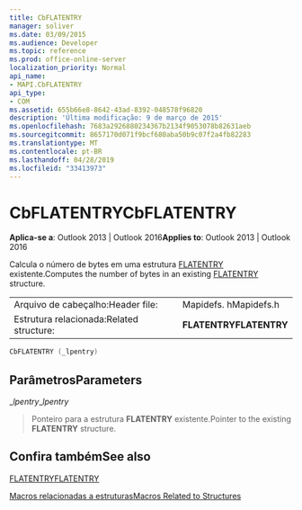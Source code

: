 ```yaml
---
title: CbFLATENTRY
manager: soliver
ms.date: 03/09/2015
ms.audience: Developer
ms.topic: reference
ms.prod: office-online-server
localization_priority: Normal
api_name:
- MAPI.CbFLATENTRY
api_type:
- COM
ms.assetid: 655b66e8-8642-43ad-8392-048578f96820
description: 'Última modificação: 9 de março de 2015'
ms.openlocfilehash: 7683a2926880234367b2134f9053078b82631aeb
ms.sourcegitcommit: 8657170d071f9bcf680aba50b9c07f2a4fb82283
ms.translationtype: MT
ms.contentlocale: pt-BR
ms.lasthandoff: 04/28/2019
ms.locfileid: "33413973"
---
```

# <a name="cbflatentry"></a><span data-ttu-id="87831-103">CbFLATENTRY</span><span class="sxs-lookup"><span data-stu-id="87831-103">CbFLATENTRY</span></span>

  
  
<span data-ttu-id="87831-104">**Aplica-se a**: Outlook 2013 | Outlook 2016</span><span class="sxs-lookup"><span data-stu-id="87831-104">**Applies to**: Outlook 2013 | Outlook 2016</span></span> 
  
<span data-ttu-id="87831-105">Calcula o número de bytes em uma estrutura [FLATENTRY](flatentry.md) existente.</span><span class="sxs-lookup"><span data-stu-id="87831-105">Computes the number of bytes in an existing [FLATENTRY](flatentry.md) structure.</span></span> 
  
|||
|:-----|:-----|
|<span data-ttu-id="87831-106">Arquivo de cabeçalho:</span><span class="sxs-lookup"><span data-stu-id="87831-106">Header file:</span></span>  <br/> |<span data-ttu-id="87831-107">Mapidefs. h</span><span class="sxs-lookup"><span data-stu-id="87831-107">Mapidefs.h</span></span>  <br/> |
|<span data-ttu-id="87831-108">Estrutura relacionada:</span><span class="sxs-lookup"><span data-stu-id="87831-108">Related structure:</span></span>  <br/> |<span data-ttu-id="87831-109">**FLATENTRY**</span><span class="sxs-lookup"><span data-stu-id="87831-109">**FLATENTRY**</span></span> <br/> |
   
```cpp
CbFLATENTRY (_lpentry)
```

## <a name="parameters"></a><span data-ttu-id="87831-110">Parâmetros</span><span class="sxs-lookup"><span data-stu-id="87831-110">Parameters</span></span>

 <span data-ttu-id="87831-111">__lpentry_</span><span class="sxs-lookup"><span data-stu-id="87831-111">__lpentry_</span></span>
  
> <span data-ttu-id="87831-112">Ponteiro para a estrutura **FLATENTRY** existente.</span><span class="sxs-lookup"><span data-stu-id="87831-112">Pointer to the existing **FLATENTRY** structure.</span></span> 
    
## <a name="see-also"></a><span data-ttu-id="87831-113">Confira também</span><span class="sxs-lookup"><span data-stu-id="87831-113">See also</span></span>



[<span data-ttu-id="87831-114">FLATENTRY</span><span class="sxs-lookup"><span data-stu-id="87831-114">FLATENTRY</span></span>](flatentry.md)


[<span data-ttu-id="87831-115">Macros relacionadas a estruturas</span><span class="sxs-lookup"><span data-stu-id="87831-115">Macros Related to Structures</span></span>](macros-related-to-structures.md)

